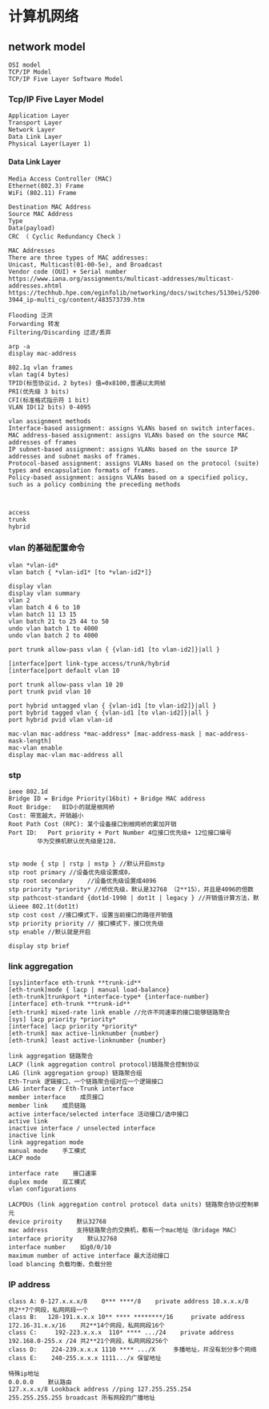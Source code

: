 # 计算机网络

## network model
    OSI model
    TCP/IP Model
    TCP/IP Five Layer Software Model

### Tcp/IP Five Layer Model
    Application Layer
    Transport Layer
    Network Layer
    Data Link Layer
    Physical Layer(Layer 1)
    
#### Data Link Layer
    Media Access Controller (MAC)
    Ethernet(802.3) Frame
    WiFi (802.11) Frame
    
    Destination MAC Address
    Source MAC Address
    Type
    Data(payload)
    CRC （ Cyclic Redundancy Check ）
    
    MAC Addresses
    There are three types of MAC addresses:
    Unicast, Multicast(01-00-5e), and Broadcast
    Vendor code (OUI) + Serial number
    https://www.iana.org/assignments/multicast-addresses/multicast-addresses.xhtml
    https://techhub.hpe.com/eginfolib/networking/docs/switches/5130ei/5200-3944_ip-multi_cg/content/483573739.htm
    
    Flooding 泛洪
    Forwarding 转发
    Filtering/Discarding 过滤/丢弃
    
    arp -a
    display mac-address
    
    802.1q vlan frames
    vlan tag(4 bytes)
    TPID(标签协议id，2 bytes) 值=0x8100,普通以太网帧 
    PRI(优先级 3 bits)    
    CFI(标准格式指示符 1 bit)
    VLAN ID(12 bits) 0-4095
    
    vlan assignment methods
    Interface-based assignment: assigns VLANs based on switch interfaces.
    MAC address-based assignment: assigns VLANs based on the source MAC addresses of frames
    IP subnet-based assignment: assigns VLANs based on the source IP addresses and subnet masks of frames.
    Protocol-based assignment: assigns VLANs based on the protocol (suite) types and encapsulation formats of frames.
    Policy-based assignment: assigns VLANs based on a specified policy, such as a policy combining the preceding methods
    


    access
    trunk
    hybrid
    

 ### vlan 的基础配置命令
    vlan *vlan-id*
    vlan batch { *vlan-id1* [to *vlan-id2*]}
    
    display vlan
    display vlan summary
    vlan 2
    vlan batch 4 6 to 10
    vlan batch 11 13 15
    vlan batch 21 to 25 44 to 50
    undo vlan batch 1 to 4000
    undo vlan batch 2 to 4000
    
    port trunk allow-pass vlan { {vlan-id1 [to vlan-id2]}|all }
    
    [interface]port link-type access/trunk/hybrid
    [interface]port default vlan 10
    
    port trunk allow-pass vlan 10 20
    port trunk pvid vlan 10
    
    port hybrid untagged vlan { {vlan-id1 [to vlan-id2]}|all }
    port bybrid tagged vlan { {vlan-id1 [to vlan-id2]}|all }
    port hybrid pvid vlan vlan-id
    
    mac-vlan mac-address *mac-address* [mac-address-mask | mac-address-mask-length]
    mac-vlan enable
    display mac-vlan mac-address all
    
### stp
    ieee 802.1d
    Bridge ID = Bridge Priority(16bit) + Bridge MAC address
    Root Bridge:   BID小的就是根网桥
    Cost: 带宽越大，开销越小
    Root Path Cost (RPC): 某个设备接口到根网桥的累加开销
    Port ID:   Port priority + Port Number 4位接口优先级+ 12位接口编号
            华为交换机默认优先级是128，
        

    stp mode { stp | rstp | mstp } //默认开启mstp
    stp root primary //设备优先级设置成0，
    stp root secondary    //设备优先级设置成4096
    stp priority *priority* //桥优先级，默认是32768 （2**15），并且是4096的倍数
    stp pathcost-standard {dot1d-1998 | dot1t | legacy } //开销值计算方法，默认ieee 802.1t(dot1t)
    stp cost cost //接口模式下，设置当前接口的路径开销值
    stp priority priority // 接口模式下，接口优先级
    stp enable //默认就是开启
    
    display stp brief
    

### link aggregation
    [sys]interface eth-trunk **trunk-id**
    [eth-trunk]mode { lacp | manual load-balance}
    [eth-trunk]trunkport *interface-type* {interface-number}
    [interface] eth-trunk **trunk-id**
    [eth-trunk] mixed-rate link enable //允许不同速率的接口能够链路聚合
    [sys] lacp priority *priority*
    [interface] lacp priority *priority*
    [eth-trunk] max active-linknumber {number}
    [eth-trunk] least active-linknumber {number}
    
    link aggregation 链路聚合
    LACP (link aggregation control protocol)链路聚合控制协议
    LAG (link aggregation group) 链路聚合组
    Eth-Trunk 逻辑接口，一个链路聚合组对应一个逻辑接口
    LAG interface / Eth-Trunk interface
    member interface    成员接口
    member link    成员链路
    active interface/selected interface 活动接口/选中接口
    active link
    inactive interface / unselected interface
    inactive link
    link aggregation mode
    manual mode    手工模式
    LACP mode
    
    interface rate    接口速率
    duplex mode    双工模式
    vlan configurations
    
    LACPDUs (link aggregation control protocol data units) 链路聚合协议控制单元
    device priroity    默认32768
    mac address        支持链路聚合的交换机，都有一个mac地址（Bridage MAC）
    interface priority    默认32768
    interface number    如g0/0/10
    maximum number of active interface 最大活动接口
    load blancing 负载均衡，负载分担
    

### IP address
    class A: 0-127.x.x.x/8    0*** ****/8    private address 10.x.x.x/8    共2**7个网段，私网网段一个
    class B:   128-191.x.x.x 10** **** ********/16     private address 172.16-31.x.x/16    共2**14个网段，私网网段16个
    class C:     192-223.x.x.x  110* **** .../24    private address    192.168.0-255.x /24 共2**21个网段，私网网段256个
    class D:    224-239.x.x.x 1110 **** .../X     多播地址，并没有划分多个网络
    class E:    240-255.x.x.x 1111.../x 保留地址
    
    特殊ip地址
    0.0.0.0    默认路由
    127.x.x.x/8 Lookback address //ping 127.255.255.254
    255.255.255.255 broadcast 所有网段的广播地址
    



    